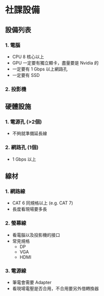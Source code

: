 # 社課設備

## 設備列表

### 1. 電腦
- CPU 8 核心以上
- GPU 一定要有獨立顯卡，盡量要是 Nvidia 的
- 一定要有 1 Gbps 以上網路孔
- 一定要有 SSD

### 2. 投影機

## 硬體設施

### 1. 電源孔 (>2個)
- 不夠就準備延長線

### 2. 網路孔 (1個)
- 1 Gbps 以上

## 線材

### 1. 網路線
- CAT 6 同規格以上 (e.g. CAT 7)
- 長度看現場要多長

### 2. 螢幕線
- 看電腦以及投影機的接口
- 常見規格
  - DP
  - VGA
  - HDMI

### 3. 電源線
- 筆電會需要 Adapter
- 看現場電壓是否合用，不合用要另外借轉換器


